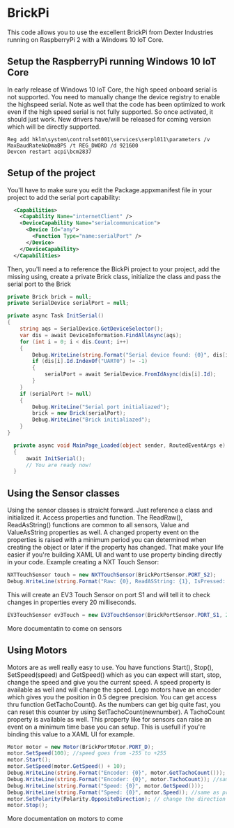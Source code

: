 # BrickPi
This code allows you to use the excellent BrickPi from Dexter Industries running on RaspberryPi 2 with a Windows 10 IoT Core. 

## Setup the RaspberryPi running Windows 10 IoT Core
In early release of Windows 10 IoT Core, the high speed onboard serial is not supported. You need to manually change the device registry to enable the highspeed serial. Note as well that the code has been optimized to work even if the high speed serial is not fully supported. So once activated, it should just work. New drivers have/will be released for coming version which will be directly supported.
```CMD
Reg add hklm\system\controlset001\services\serpl011\parameters /v MaxBaudRateNoDmaBPS /t REG_DWORD /d 921600
Devcon restart acpi\bcm2837
```

## Setup of the project
You'll have to make sure you edit the Package.appxmanifest file in your project to add the serial port capability:

```XML
  <Capabilities>
    <Capability Name="internetClient" />
    <DeviceCapability Name="serialcommunication">
      <Device Id="any">
        <Function Type="name:serialPort" />
      </Device>
    </DeviceCapability>
  </Capabilities>
```

Then, you'll need a to reference the BickPi project to your project, add the missing using, create a private Brick class, initialize the class and pass the serial port to the Brick

```C#
private Brick brick = null;
private SerialDevice serialPort = null;

private async Task InitSerial()
{
    string aqs = SerialDevice.GetDeviceSelector();
    var dis = await DeviceInformation.FindAllAsync(aqs);
    for (int i = 0; i < dis.Count; i++)
    {
        Debug.WriteLine(string.Format("Serial device found: {0}", dis[i].Id));
        if (dis[i].Id.IndexOf("UART0") != -1)
        {
            serialPort = await SerialDevice.FromIdAsync(dis[i].Id);
        }
    }
    if (serialPort != null)
    {
        Debug.WriteLine("Serial port initialiazed");
        brick = new Brick(serialPort);
        Debug.WriteLine("Brick initialiazed");
    }
}

  private async void MainPage_Loaded(object sender, RoutedEventArgs e)
  {
      await InitSerial();
      // You are ready now!
  }
```
  
## Using the Sensor classes
Using the sensor classes is straicht forward. Just reference a class and initialized it. Access properties and function. The ReadRaw(), ReadAsString() functions are common to all sensors, Value and ValueAsString properties as well. 
A changed property event on the properties is raised with a minimum period you can determined when creating the object or later if the property has changed. That make your life easier if you're building XAML UI and want to use property binding directly in your code.
Example creating a NXT Touch Sensor:
```C#
NXTTouchSensor touch = new NXTTouchSensor(BrickPortSensor.PORT_S2);
Debug.WriteLine(string.Format("Raw: {0}, ReadASString: {1}, IsPressed: {2}, NumberNodes: {3}, SensorName: {4}", touch.ReadRaw(), touch.ReadAsString(), touch.IsPressed(), touch.NumberOfModes(), touch.GetSensorName()));
```
This will create an EV3 Touch Sensor on port S1 and will tell it to check changes in properties every 20 milliseconds.
```C#
EV3TouchSensor ev3Touch = new EV3TouchSensor(BrickPortSensor.PORT_S1, 20);
```

More documentatin to come on sensors

## Using Motors
Motors are as well really easy to use. You have functions Start(), Stop(), SetSpeed(speed) and GetSpeed() which as you can expect will start, stop, change the speed and give you the current speed. A speed property is available as well and will change the speed. 
Lego motors have an encoder which gives you the position in 0.5 degree precision. You can get access thru function GetTachoCount(). As the numbers can get big quite fast, you can reset this counter by using SetTachoCount(newnumber). A TachoCount property is available as well. This property like for sensors can raise an event on a minimum time base you can setup. This is usefull if you're binding this value to a XAML UI for example.

```C#
Motor motor = new Motor(BrickPortMotor.PORT_D);
motor.SetSpeed(100); //speed goes from -255 to +255
motor.Start();
motor.SetSpeed(motor.GetSpeed() + 10);
Debug.WriteLine(string.Format("Encoder: {0}", motor.GetTachoCount()));
Debug.WriteLine(string.Format("Encoder: {0}", motor.TachoCount)); //same as previous line
Debug.WriteLine(string.Format("Speed: {0}", motor.GetSpeed()));
Debug.WriteLine(string.Format("Speed: {0}", motor.Speed)); //same as previous line
motor.SetPolarity(Polarity.OppositeDirection); // change the direction
motor.Stop();
```
More documentation on motors to come
